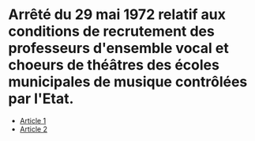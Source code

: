 # Arrêté du 29 mai 1972 relatif aux conditions de recrutement des professeurs d'ensemble vocal et choeurs de théâtres des écoles municipales de musique contrôlées par l'Etat.

- [Article 1](article-1.md)
- [Article 2](article-2.md)
